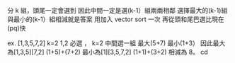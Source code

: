 分 k 組，頭尾一定會選到
因此中間一定是選(k-1）組兩兩相鄰
選擇最大的(k-1)組 與最小的(k-1）組相減就是答案
用加入 vector sort 一次 再從頭和尾巴選比現在(pq)快

ex. [1,3,5,7,2] k=2
1,2 必選 ， k=2 中間選一組
最大(5+7)
最小(1+3）
因此最大為[1,3,5][7,2] (1+5)+(7+2)
最小為[1][3,5,7,2] (1+1)+(3+2)
相減為 8。
cd
